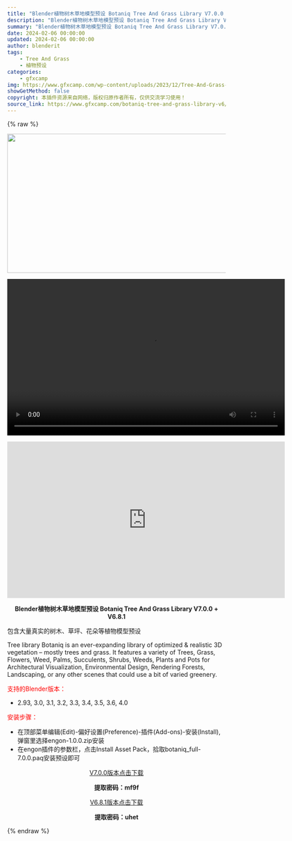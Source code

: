 ```yaml
---
title: "Blender植物树木草地模型预设 Botaniq Tree And Grass Library V7.0.0 + V6.8.1"
description: "Blender植物树木草地模型预设 Botaniq Tree And Grass Library V7.0.0 + V6.8.1 包含大量真实的树木、草坪、花朵等植物模型预设 Tree library..."
summary: "Blender植物树木草地模型预设 Botaniq Tree And Grass Library V7.0.0 + V6.8.1 包含大量真实的树木、草坪、花朵等植物模型预设 Tree library..."
date: 2024-02-06 00:00:00
updated: 2024-02-06 00:00:00
author: blenderit
tags: 
    - Tree And Grass
    - 植物预设
categories:
    - gfxcamp
img: https://www.gfxcamp.com/wp-content/uploads/2023/12/Tree-And-Grass-Library-Botaniq.jpg
showGetMethod: false
copyright: 本插件资源来自网络，版权归原作者所有，仅供交流学习使用！
source_link: https://www.gfxcamp.com/botaniq-tree-and-grass-library-v6/
---
```


{% raw %}
<div><p><img decoding="async" class="aligncenter size-full wp-image-118482" src="https://www.gfxcamp.com/wp-content/uploads/2023/12/Tree-And-Grass-Library-Botaniq.jpg" data-src="https://www.gfxcamp.com/wp-content/uploads/2023/12/Tree-And-Grass-Library-Botaniq.jpg" alt="" width="640" height="320" data-srcset="https://www.gfxcamp.com/wp-content/uploads/2023/12/Tree-And-Grass-Library-Botaniq.jpg 640w, https://www.gfxcamp.com/wp-content/uploads/2023/12/Tree-And-Grass-Library-Botaniq-150x75.jpg 150w" data-sizes="(max-width: 640px) 100vw, 640px"><br>
</p><center><div style="width: 640px;" class="wp-video"><!--[if lt IE 9]><script>document.createElement('video');</script><![endif]-->
<video class="wp-video-shortcode" id="video-91551-1" width="640" height="360" preload="true" controls="controls"><source type="video/mp4" src="http://cloud.video.taobao.com/play/u/null/p/1/e/6/t/1/449376118183.mp4?_=1"></source><a href="http://cloud.video.taobao.com/play/u/null/p/1/e/6/t/1/449376118183.mp4">http://cloud.video.taobao.com/play/u/null/p/1/e/6/t/1/449376118183.mp4</a></video></div></center><p style="text-align: center;"><iframe loading="lazy" src="https://player.youku.com/embed/XNTAzMjQ2MzIwOA==" width="640" height="360" frameborder="0" allowfullscreen="allowfullscreen"></iframe></p><p style="text-align: center;"><strong>Blender植物树木草地模型预设 Botaniq Tree And Grass Library V7.0.0 + V6.8.1</strong></p><p style="text-align: left;">包含大量真实的树木、草坪、花朵等植物模型预设</p><p style="text-align: left;">Tree library Botaniq is an ever-expanding library of optimized &amp; realistic 3D vegetation – mostly trees and grass. It features a variety of Trees, Grass, Flowers, Weed, Palms, Succulents, Shrubs, Weeds, Plants and Pots for Architectural Visualization, Environmental Design, Rendering Forests, Landscaping, or any other scenes that could use a bit of varied greenery.</p><p style="text-align: left;"><span style="color: #ff0000;">支持的Blender版本：</span></p><ul>
<li style="text-align: left;">2.93, 3.0, 3.1, 3.2, 3.3, 3.4, 3.5, 3.6, 4.0</li>
</ul><p style="text-align: left;"><span style="color: #ff0000;">安装步骤：</span></p><ul>
<li>在顶部菜单编辑(Edit)-偏好设置(Preference)-插件(Add-ons)-安装(Install),弹窗里选择engon-1.0.0.zip安装</li>
<li>在engon插件的参数栏，点击Install Asset Pack，拾取botaniq_full-7.0.0.paq安装预设即可</li>
</ul><p style="text-align: center;"><a class="maxbutton-3 maxbutton maxbutton-baidu" target="_blank" rel="noopener" href="https://pan.baidu.com/s/1p0AUic47VP-3FvpHQOZlXg?pwd=mf9f"><span class="mb-text">V7.0.0版本点击下载</span></a></p><p style="text-align: center;"><strong>提取密码：mf9f</strong></p><p style="text-align: center;"><a class="maxbutton-3 maxbutton maxbutton-baidu" target="_blank" rel="noopener" href="https://pan.baidu.com/s/1wGE8etYJvsE8rtYQAz1z2Q?pwd=uhet"><span class="mb-text">V6.8.1版本点击下载</span></a></p><p style="text-align: center;"><strong>提取密码：uhet</strong></p></div>
<div style="display: none">gfxcamp</div>
{% endraw %}